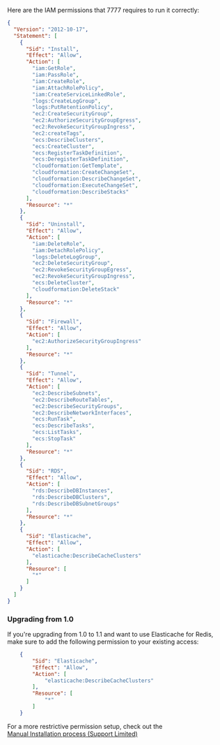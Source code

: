 Here are the IAM permissions that 7777 requires to run it correctly:

```json
{
  "Version": "2012-10-17",
  "Statement": [
    {
      "Sid": "Install",
      "Effect": "Allow",
      "Action": [
        "iam:GetRole",
        "iam:PassRole",
        "iam:CreateRole",
        "iam:AttachRolePolicy",
        "iam:CreateServiceLinkedRole",
        "logs:CreateLogGroup",
        "logs:PutRetentionPolicy",
        "ec2:CreateSecurityGroup",
        "ec2:AuthorizeSecurityGroupEgress",
        "ec2:RevokeSecurityGroupIngress",
        "ec2:createTags",
        "ecs:DescribeClusters",
        "ecs:CreateCluster",
        "ecs:RegisterTaskDefinition",
        "ecs:DeregisterTaskDefinition",
        "cloudformation:GetTemplate",
        "cloudformation:CreateChangeSet",
        "cloudformation:DescribeChangeSet",
        "cloudformation:ExecuteChangeSet",
        "cloudformation:DescribeStacks"
      ],
      "Resource": "*"
    },
    {
      "Sid": "Uninstall",
      "Effect": "Allow",
      "Action": [
        "iam:DeleteRole",
        "iam:DetachRolePolicy",
        "logs:DeleteLogGroup",
        "ec2:DeleteSecurityGroup",
        "ec2:RevokeSecurityGroupEgress",
        "ec2:RevokeSecurityGroupIngress",
        "ecs:DeleteCluster",
        "cloudformation:DeleteStack"
      ],
      "Resource": "*"
    },
    {
      "Sid": "Firewall",
      "Effect": "Allow",
      "Action": [
        "ec2:AuthorizeSecurityGroupIngress"
      ],
      "Resource": "*"
    },
    {
      "Sid": "Tunnel",
      "Effect": "Allow",
      "Action": [
        "ec2:DescribeSubnets",
        "ec2:DescribeRouteTables",
        "ec2:DescribeSecurityGroups",
        "ec2:DescribeNetworkInterfaces",
        "ecs:RunTask",
        "ecs:DescribeTasks",
        "ecs:ListTasks",
        "ecs:StopTask"
      ],
      "Resource": "*"
    },
    {
      "Sid": "RDS",
      "Effect": "Allow",
      "Action": [
        "rds:DescribeDBInstances",
        "rds:DescribeDBClusters",
        "rds:DescribeDBSubnetGroups"
      ],
      "Resource": "*"
    },
    {
      "Sid": "Elasticache",
      "Effect": "Allow",
      "Action": [
        "elasticache:DescribeCacheClusters"
      ],
      "Resource": [
        "*"
      ]
    }
  ]
}
```

### Upgrading from 1.0

If you're upgrading from 1.0 to 1.1 and want to use Elasticache for Redis, make sure to
add the following permission to your existing access:

```json
    {
        "Sid": "Elasticache",
        "Effect": "Allow",
        "Action": [
            "elasticache:DescribeCacheClusters"
        ],
        "Resource": [
            "*"
        ]
    }
```

For a more restrictive permission setup, check out the  
[Manual Installation process (Support Limited)](https://github.com/whilenull/7777-support/blob/main/AWS-manual-installation.md)

